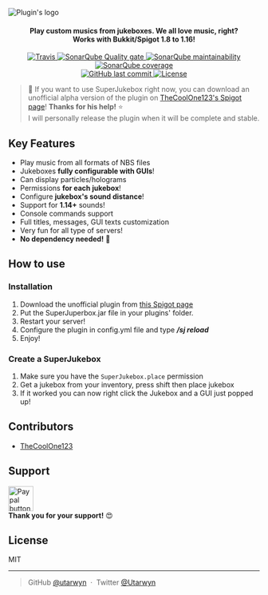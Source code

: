 ![Plugin's logo](https://i.imgur.com/bZC1wDi.png)

<h4 align="center">
Play custom musics from jukeboxes. We all love music, right?
<br>
Works with Bukkit/Spigot 1.8 to 1.16!
</h4>

<p align="center">
    <a href="https://travis-ci.com/utarwyn/SuperJukebox">
        <img src="https://img.shields.io/travis/com/utarwyn/SuperJukebox.svg" alt="Travis">
    </a>
    <a href="https://sonarcloud.io/dashboard?id=fr.utarwyn%3ASuperJukebox">
        <img src="https://sonarcloud.io/api/project_badges/measure?project=fr.utarwyn%3ASuperJukebox&metric=alert_status" alt="SonarQube Quality gate">
    </a>
    <a href="https://sonarcloud.io/dashboard?id=fr.utarwyn%3ASuperJukebox">
        <img src="https://sonarcloud.io/api/project_badges/measure?project=fr.utarwyn%3ASuperJukebox&metric=sqale_rating" alt="SonarQube maintainability">
    </a>
    <a href="https://sonarcloud.io/component_measures?id=fr.utarwyn%3ASuperJukebox&metric=coverage">
        <img src="https://sonarcloud.io/api/project_badges/measure?project=fr.utarwyn%3ASuperJukebox&metric=coverage" alt="SonarQube coverage">
    </a>
    <br>
    <a href="https://github.com/utarwyn/SuperJukebox/commits/master">
        <img src="https://img.shields.io/github/last-commit/utarwyn/superjukebox/master.svg" alt="GitHub last commit">
    </a>
    <a href="https://github.com/utarwyn/SuperJukebox/blob/master/LICENSE">
        <img src="https://img.shields.io/github/license/utarwyn/superjukebox.svg" alt="License">
    </a>
</p>

>
> :wave: If you want to use SuperJukebox right now, you can download 
> an unofficial alpha version of the plugin on [TheCoolOne123's Spigot page](https://www.spigotmc.org/resources/superjukebox-added-a-discord.62293/)! **Thanks for his help!** :star: \
> I will personally release the plugin when it will be complete and stable.
>

## Key Features

 - Play music from all formats of NBS files
 - Jukeboxes **fully configurable with GUIs**!
 - Can display particles/holograms
 - Permissions **for each jukebox**!
 - Configure **jukebox's sound distance**!
 - Support for **1.14+** sounds!
 - Console commands support
 - Full titles, messages, GUI texts customization
 - Very fun for all type of servers!
 - **No dependency needed!** :tada:

## How to use

### Installation

 1. Download the unofficial plugin from [this Spigot page](https://www.spigotmc.org/resources/superjukebox-added-a-discord.62293/)
 2. Put the SuperJuperbox.jar file in your plugins' folder.
 3. Restart your server!
 4. Configure the plugin in config.yml file and type ***/sj reload***
 5. Enjoy! 
 
 ### Create a SuperJukebox
 
 1. Make sure you have the `SuperJukebox.place` permission
 2. Get a jukebox from your inventory, press shift then place jukebox
 3. If it worked you can now right click the Jukebox and a GUI just popped up!

## Contributors

* [TheCoolOne123](https://github.com/TheCoolOne123)

## Support
 
 <a href="https://www.paypal.me/utarwyn" target="_blank"><img src="https://i.imgur.com/ADDI2kk.png" height="50" alt="Paypal button"/></a> \
**Thank you for your support!** :heart_eyes:

## License

MIT

---

> GitHub [@utarwyn](https://github.com/utarwyn) &nbsp;&middot;&nbsp;
> Twitter [@Utarwyn](https://twitter.com/Utarwyn)
